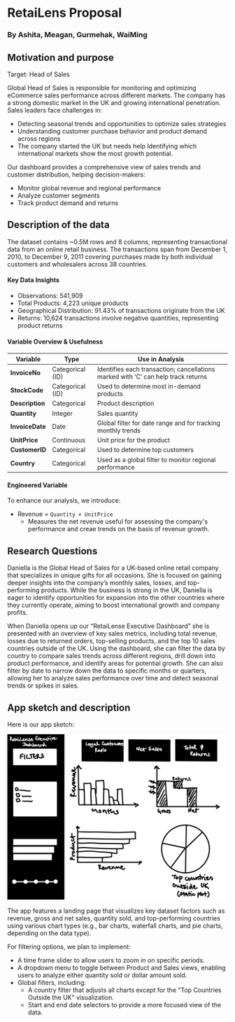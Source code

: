 # RetaiLens Proposal
### By Ashita, Meagan, Gurmehak, WaiMing

## Motivation and purpose

Target: Head of Sales

Global Head of Sales is responsible for monitoring and optimizing eCommerce sales performance across different markets. The company has a strong domestic market in the UK and growing international penetration. Sales leaders face challenges in:

* Detecting seasonal trends and opportunities to optimize sales strategies
* Understanding customer purchase behavior and product demand across regions
* The company started the UK but needs help Identifying which international markets show the most growth potential.

Our dashboard provides a comprehensive view of sales trends and customer distribution, helping decision-makers:
* Monitor global revenue and regional performance 
* Analyze customer segments 
* Track product demand and returns

## Description of the data

The dataset contains ~0.5M rows and 8 columns, representing transactional data from an online retail business. The transactions span from December 1, 2010, to December 9, 2011 covering purchases made by both individual customers and wholesalers across 38 countries.  

#### Key Data Insights  
- Observations: 541,909
- Total Products: 4,223 unique products
- Geographical Distribution: 91.43% of transactions originate from the UK
- Returns: 10,624 transactions involve negative quantities, representing product returns

#### Variable Overview & Usefulness  

| **Variable**    | **Type**       | **Use in Analysis** |
|---------------|--------------|----------------|
| **InvoiceNo**  | Categorical (ID) | Identifies each transaction; cancellations marked with ‘C’ can help track returns |
| **StockCode**  | Categorical (ID) | Used to determine most in-demand products |
| **Description** | Categorical | Product description |
| **Quantity**   | Integer | Sales quantity|
| **InvoiceDate** | Date | Global filter for date range and for tracking monthly trends  |
| **UnitPrice**  | Continuous | Unit price for the product |
| **CustomerID** | Categorical | Used to determine top customers |
| **Country**    | Categorical | Used as a global filter to monitor regional performance |

#### Engineered Variable  
To enhance our analysis, we introduce:  
- Revenue = `Quantity × UnitPrice`  
  - Measures the net revenue useful for assessing the company's performance and creae trends on the basis of revenue growth. 


## Research Questions
Daniella is the Global Head of Sales for a UK-based online retail company that specializes in unique gifts for all occasions. She is focused on gaining deeper insights into the company’s monthly sales, losses, and top-performing products. While the business is strong in the UK, Daniella is eager to identify opportunities for expansion into the other countries where they currently operate, aiming to boost international growth and company profits.

When Daniella opens up our “RetaiLense Executive Dashboard” she is presented with an overview of key sales metrics, including total revenue, losses due to returned orders, top-selling products, and the top 10 sales countries outside of the UK. Using the dashboard, she can filter the data by country to compare sales trends across different regions, drill down into product performance, and identify areas for potential growth. She can also filter by date to narrow down the data to specific months or quarters, allowing her to analyze sales performance over time and detect seasonal trends or spikes in sales.



## App sketch and description
Here is our app sketch:

![](https://github.com/UBC-MDS/DSCI-532_2025_9_RetaiLense/blob/main/img/sketch.png?raw=true)

The app features a landing page that visualizes key dataset factors such as revenue, gross and net sales, quantity sold, and top-performing countries using various chart types (e.g., bar charts, waterfall charts, and pie charts, depending on the data type).

For filtering options, we plan to implement:

- A time frame slider to allow users to zoom in on specific periods.
- A dropdown menu to toggle between Product and Sales views, enabling users to analyze either quantity sold or dollar amount sold.
- Global filters, including:
  - A country filter that adjusts all charts except for the "Top Countries Outside the UK" visualization.
  - Start and end date selectors to provide a more focused view of the data.


